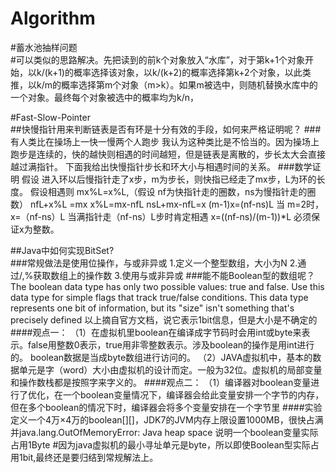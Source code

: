 # Algorithm
#蓄水池抽样问题</br>
#可以类似的思路解决。先把读到的前k个对象放入“水库”，对于第k+1个对象开始，以k/(k+1)的概率选择该对象，以k/(k+2)的概率选择第k+2个对象，以此类推，以k/m的概率选择第m个对象（m>k）。如果m被选中，则随机替换水库中的一个对象。最终每个对象被选中的概率均为k/n，

#Fast-Slow-Pointer</br>
##快慢指针用来判断链表是否有环是十分有效的手段，如何来严格证明呢？ ###有人类比在操场上一快一慢两个人跑步 我认为这种类比是不恰当的。因为操场上跑步是连续的，快的越快则相遇的时间越短，但是链表是离散的，步长太大会直接越过满指针。
下面我给出快慢指针步长和环大小与相遇时间的关系。 ###数学证明 假设 进入环以后慢指针走了x步，m为步长，则快指已经走了mx步，L为环的长度。
假设相遇则 mx%L=x%L,（假设 nf为快指针走的圈数，ns为慢指针走的圈数）
nfL+x%L =mx 
x%L=mx-nfL
nsL+mx-nfL=x
(m-1)x=(nf-ns)L
当 m=2时，x=（nf-ns）L
当满指针走（nf-ns）L步时肯定相遇
x=((nf-ns)/(m-1))*L 必须保证x为整数。

##Java中如何实现BitSet? </br>
###常规做法是使用位操作，与或非异或 1.定义一个整型数组，大小为N 2.通过/,%获取数组上的操作数 3.使用与或非异或
###能不能Boolean型的数组呢？ The boolean data type has only two possible values: true and false. 
Use this data type for simple flags that track true/false conditions.
This data type represents one bit of information, but its "size" isn't something that's precisely defined
以上摘自官方文档，说它表示1bit信息，但是大小是不确定的
####观点一：
（1）在虚拟机里boolean在编译成字节码时会用int或byte来表示。false用整数0表示，true用非零整数表示。涉及boolean的操作是用int进行的。 boolean数据是当成byte数组进行访问的。
（2）JAVA虚拟机中，基本的数据单元是字（word）大小由虚拟机的设计而定。一般为32位。虚拟机的局部变量和操作数栈都是按照字来字义的。
####观点二： （1）编译器对boolean变量进行了优化，在一个boolean变量情况下，编译器会给此变量安排一个字节的内存，但在多个boolean的情况下时，编译器会将多个变量安排在一个字节里 ####实验 定义一个4万×4万的boolean[][]，JDK7的JVM内存上限设置1000MB，很快占满并java.lang.OutOfMemoryError: Java heap space
说明一个boolean变量实际占用1Byte
#因为java虚拟机的最小寻址单元是byte，所以即使Boolean型实际占用1bit,最终还是要归结到常规解法上。
